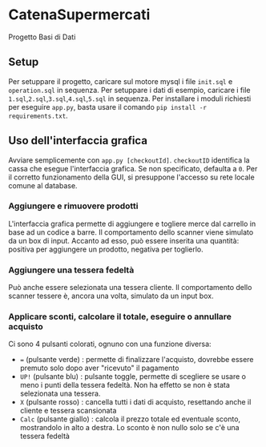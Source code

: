 # CatenaSupermercati
Progetto Basi di Dati
## Setup ##
Per setuppare il progetto, caricare sul motore mysql i file ```init.sql``` e ```operation.sql``` in sequenza.
Per setuppare i dati di esempio, caricare i file ```1.sql```,```2.sql```,```3.sql```,```4.sql```,```5.sql``` in sequenza.
Per installare i moduli richiesti per eseguire ```app.py```, basta usare il comando ```pip install -r requirements.txt```.

## Uso dell'interfaccia grafica ##
Avviare semplicemente con ```app.py [checkoutId]```. ```checkoutID``` identifica la cassa che esegue l'interfaccia grafica.  Se non specificato, defaulta a ```0```.
Per il corretto funzionamento della GUI, si presuppone l'accesso su rete locale comune al database.
### Aggiungere e rimuovere prodotti ###
L'interfaccia grafica permette di aggiungere e togliere merce dal carrello in base ad un codice a barre. 
Il comportamento dello scanner viene simulato da un box di input.
Accanto ad esso, può essere inserita una quantità: positiva per aggiungere un prodotto, negativa per toglierlo.
### Aggiungere una tessera fedeltà ###
Può anche essere selezionata una tessera cliente. Il comportamento dello scanner tessere è, ancora una volta, simulato da un input box.
### Applicare sconti, calcolare il totale, eseguire o annullare acquisto ###
Ci sono 4 pulsanti colorati, ognuno con una funzione diversa:
 - ```=``` (pulsante verde)     : permette di finalizzare l'acquisto, dovrebbe essere premuto solo dopo aver "ricevuto" il pagamento
 - ```UP!``` (pulsante blu)     : pulsante toggle, permette di scegliere se usare o meno i punti della tessera fedeltà. Non ha effetto se non è stata selezionata una tessera.
 - ```X``` (pulsante rosso)     : cancella tutti i dati di acquisto, resettando anche il cliente e tessera scansionata
 - ```Calc``` (pulsante giallo) : calcola il prezzo totale ed eventuale sconto, mostrandolo in alto a destra. Lo sconto è non nullo solo se c'è una tessera fedeltà
